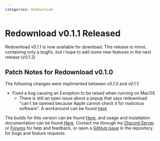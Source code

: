 ```yaml
---
categories: Redownload
---
```

# Redownload v0.1.1 Released
Redownload v0.1.1 is now available for download. This release is minor, containing only a bugfix, but I hope to
add some new features in the next release (v0.1.2)

## Patch Notes for Redownload v0.1.0
The following changes were implimented between v0.1.0 and v0.1.1:
- Fixed a bug causing an Exception to be raised when running on MacOS
  - There is still an open issue about a popup that says redownload "can't be opened because Apple cannot check it for malicious software". A workaround can be found [here](https://github.com/Morpheus636/morpheus636.com/discussions/39)

The builds for this version can be found [Here](https://github.com/Morpheus636/redownload/releases/tag/v0.1.1), and usage and installation documentation can be found [Here](https://github.com/Morpheus636/redownload/blob/v0.1.1/docs/usage.md). Contact me through my [Discord Server](https://discord.morpheus636.com) or [Forums](https://morpheus636.com/forums) for help and feedback, or open a [GitHub Issue](https://github.com/Morpheus636/redownload/issues) in the repository for bugs and feature requests.